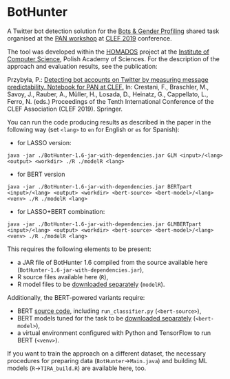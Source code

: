 # BotHunter

A Twitter bot detection solution for the [Bots & Gender Profiling](https://pan.webis.de/clef19/pan19-web/author-profiling.html) shared task organised at the [PAN workshop](https://pan.webis.de/) at [CLEF 2019](http://clef2019.clef-initiative.eu/) conference.

The tool was developed within the [HOMADOS](https://homados.ipipan.waw.pl/) project at the [Institute of Computer Science](https://ipipan.waw.pl/), Polish Academy of Sciences. For the description of the approach and evaluation results, see the publication:

Przybyła, P.: [Detecting bot accounts on Twitter by measuring message predictability. Notebook for PAN at CLEF.](<https://pan.webis.de/clef19/pan19-web/proceedings.html>) In: Crestani, F., Braschler, M., Savoy, J., Rauber, A., Müller, H., Losada, D., Heinatz, G., Cappellato, L., Ferro, N. (eds.) Proceedings of the Tenth International Conference of the CLEF Association (CLEF 2019). Springer.

You can run the code producing results as described in the paper in the following way (set `<lang>` to `en` for English or `es` for Spanish):
- for LASSO version:

`java -jar ./BotHunter-1.6-jar-with-dependencies.jar GLM <input>/<lang> <output> <workdir> ./R ./modelR <lang>`
- for BERT version

`java -jar ./BotHunter-1.6-jar-with-dependencies.jar BERTpart <input>/<lang> <output> <workdir> <bert-source> <bert-model>/<lang> <venv> ./R ./modelR <lang>`
- for LASSO+BERT combination:

`java -jar ./BotHunter-1.6-jar-with-dependencies.jar GLMBERTpart <input>/<lang> <output> <workdir> <bert-source> <bert-model>/<lang> <venv> ./R ./modelR <lang>`

This requires the following elements to be present:
- a JAR file of BotHunter 1.6 compiled from the source available here (`BotHunter-1.6-jar-with-dependencies.jar`),
- R source files available here (`R`),
- R model files to be [downloaded separately](http://homados.ipipan.waw.pl/bothunter-data/modelR.zip) (`modelR`).

Additionally, the BERT-powered variants require:
- BERT [source code](https://github.com/google-research/bert), including `run_classifier.py` (`<bert-source>`),
- BERT models tuned for the task to be [downloaded separately](http://homados.ipipan.waw.pl/bothunter-data/bert-model.zip) (`<bert-model>`),
- a virtual environment configured with Python and TensorFlow to run BERT (`<venv>`).

If you want to train the approach on a different dataset, the necessary procedures for preparing data (`BotHunter`->`Main.java`) and building ML models (`R`->`TIRA_build.R`) are available here, too.


